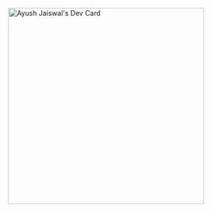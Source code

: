 <a href="https://app.daily.dev/ayustack"><img src="https://api.daily.dev/devcards/0c2ad238fcbe492a802c76b10f6508ea.png?r=dge" width="400" alt="Ayush Jaiswal's Dev Card"/></a>
